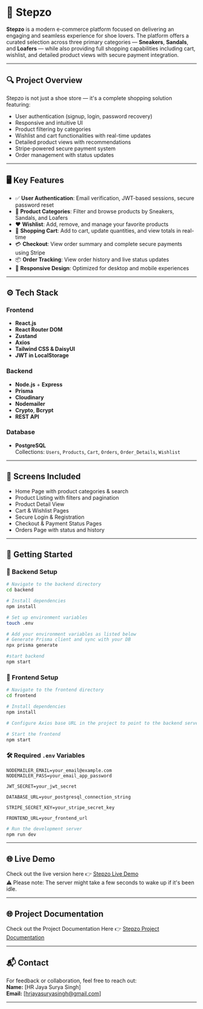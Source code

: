 # 👟 Stepzo

**Stepzo** is a modern e-commerce platform focused on delivering an engaging and seamless experience for shoe lovers. The platform offers a curated selection across three primary categories — **Sneakers**, **Sandals**, and **Loafers** — while also providing full shopping capabilities including cart, wishlist, and detailed product views with secure payment integration.

---

## 🔍 Project Overview

Stepzo is not just a shoe store — it's a complete shopping solution featuring:

- User authentication (signup, login, password recovery)
- Responsive and intuitive UI
- Product filtering by categories
- Wishlist and cart functionalities with real-time updates
- Detailed product views with recommendations
- Stripe-powered secure payment system
- Order management with status updates

---

## 🖥️ Key Features

- ✅ **User Authentication**: Email verification, JWT-based sessions, secure password reset
- 👟 **Product Categories**: Filter and browse products by Sneakers, Sandals, and Loafers
- ❤️ **Wishlist**: Add, remove, and manage your favorite products
- 🛒 **Shopping Cart**: Add to cart, update quantities, and view totals in real-time
- 💳 **Checkout**: View order summary and complete secure payments using Stripe
- 📦 **Order Tracking**: View order history and live status updates
- 📱 **Responsive Design**: Optimized for desktop and mobile experiences

---

## ⚙️ Tech Stack

### Frontend

- **React.js**
- **React Router DOM**
- **Zustand**
- **Axios**
- **Tailwind CSS & DaisyUI**
- **JWT in LocalStorage**

### Backend

- **Node.js** + **Express**
- **Prisma**
- **Cloudinary**
- **Nodemailer**
- **Crypto**, **Bcrypt**
- **REST API**

### Database

- **PostgreSQL**  
  Collections: `Users`, `Products`, `Cart`, `Orders`, `Order_Details`, `Wishlist`

---

## 📸 Screens Included

- Home Page with product categories & search
- Product Listing with filters and pagination
- Product Detail View
- Cart & Wishlist Pages
- Secure Login & Registration
- Checkout & Payment Status Pages
- Orders Page with status and history

---

## 🚀 Getting Started

### 🧠 Backend Setup

```bash
# Navigate to the backend directory
cd backend

# Install dependencies
npm install

# Set up environment variables
touch .env

# Add your environment variables as listed below
# Generate Prisma client and sync with your DB
npx prisma generate

#start backend
npm start
```

### 🧠 Frontend Setup

```bash
# Navigate to the frontend directory
cd frontend

# Install dependencies
npm install

# Configure Axios base URL in the project to point to the backend server

# Start the frontend
npm start
```

### 🛠️ Required `.env` Variables

```env
NODEMAILER_EMAIL=your_email@example.com
NODEMAILER_PASS=your_email_app_password

JWT_SECRET=your_jwt_secret

DATABASE_URL=your_postgresql_connection_string

STRIPE_SECRET_KEY=your_stripe_secret_key

FRONTEND_URL=your_frontend_url

```

```bash
# Run the development server
npm run dev
```

---

## 🌐 Live Demo

Check out the live version here 👉 [Stepzo Live Demo](https://alaiy-assignment.netlify.app/)  
⚠️ Please note: The server might take a few seconds to wake up if it's been idle.

---

## 🌐 Project Documentation

Check out the Project Documentation Here 👉 [Stepzo Project Documentation]([https://alaiy-assignment.netlify.app/](https://drive.google.com/file/d/17MPI-h3B_McZW_kvnJk7bl7pvwB3ZARu/view?usp=sharing))  

---

## 📬 Contact

For feedback or collaboration, feel free to reach out:  
**Name:** [HR Jaya Surya Singh]  
**Email:** [hrjayasuryasingh@gmail.com]

---

